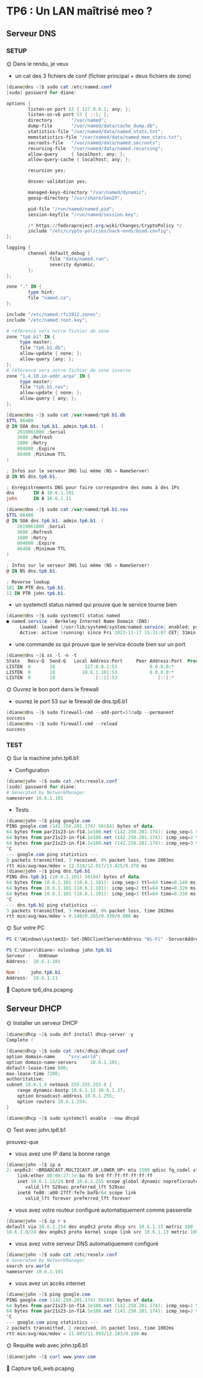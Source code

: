 # TP6 : Un LAN maîtrisé meo ?

## Serveur DNS

### SETUP

🌞 Dans le rendu, je veux

- un cat des 3 fichiers de conf (fichier principal + deux fichiers de zone)

```powershell
[diane@dns ~]$ sudo cat /etc/named.conf
[sudo] password for diane:

options {
        listen-on port 53 { 127.0.0.1; any; };
        listen-on-v6 port 53 { ::1; };
        directory       "/var/named";
        dump-file       "/var/named/data/cache_dump.db";
        statistics-file "/var/named/data/named_stats.txt";
        memstatistics-file "/var/named/data/named_mem_stats.txt";
        secroots-file   "/var/named/data/named.secroots";
        recursing-file  "/var/named/data/named.recursing";
        allow-query     { localhost; any; };
        allow-query-cache { localhost; any; };

        recursion yes;

        dnssec-validation yes;

        managed-keys-directory "/var/named/dynamic";
        geoip-directory "/usr/share/GeoIP";

        pid-file "/run/named/named.pid";
        session-keyfile "/run/named/session.key";

        /* https://fedoraproject.org/wiki/Changes/CryptoPolicy */
        include "/etc/crypto-policies/back-ends/bind.config";
};

logging {
        channel default_debug {
                file "data/named.run";
                severity dynamic;
        };
};

zone "." IN {
        type hint;
        file "named.ca";
};

include "/etc/named.rfc1912.zones";
include "/etc/named.root.key";

# référence vers notre fichier de zone
zone "tp6.b1" IN {
     type master;
     file "tp6.b1.db";
     allow-update { none; };
     allow-query {any; };
};
# référence vers notre fichier de zone inverse
zone "1.4.10.in-addr.arpa" IN {
     type master;
     file "tp6.b1.rev";
     allow-update { none; };
     allow-query { any; };
};
```

```powershell
[diane@dns ~]$ sudo cat /var/named/tp6.b1.db
$TTL 86400
@ IN SOA dns.tp6.b1. admin.tp6.b1. (
    2019061800 ;Serial
    3600 ;Refresh
    1800 ;Retry
    604800 ;Expire
    86400 ;Minimum TTL
)

; Infos sur le serveur DNS lui même (NS = NameServer)
@ IN NS dns.tp6.b1.

; Enregistrements DNS pour faire correspondre des noms à des IPs
dns       IN A 10.6.1.101
john      IN A 10.6.1.11
```

```powershell
[diane@dns ~]$ sudo cat /var/named/tp6.b1.rev
$TTL 86400
@ IN SOA dns.tp6.b1. admin.tp6.b1. (
    2019061800 ;Serial
    3600 ;Refresh
    1800 ;Retry
    604800 ;Expire
    86400 ;Minimum TTL
)

; Infos sur le serveur DNS lui même (NS = NameServer)
@ IN NS dns.tp6.b1.

; Reverse lookup
101 IN PTR dns.tp6.b1.
11 IN PTR john.tp6.b1.
```

- un systemctl status named qui prouve que le service tourne bien

```powershell
[diane@dns ~]$ sudo systemctl status named
● named.service - Berkeley Internet Name Domain (DNS)
     Loaded: loaded (/usr/lib/systemd/system/named.service; enabled; preset>
     Active: active (running) since Fri 2023-11-17 15:31:07 CET; 31min ago
```

- une commande ss qui prouve que le service écoute bien sur un port

```powershell
[diane@dns ~]$ ss -l -n -t
State   Recv-Q  Send-Q   Local Address:Port     Peer Address:Port  Process
LISTEN  0       10           127.0.0.1:53            0.0.0.0:*
LISTEN  0       10          10.6.1.101:53            0.0.0.0:*
LISTEN  0       10               [::1]:53               [::]:*
```

🌞 Ouvrez le bon port dans le firewall

- ouvrez le port 53 sur le firewall de dns.tp6.b1

```powershell
[diane@dns ~]$ sudo firewall-cmd --add-port=53/udp --permanent
success
[diane@dns ~]$ sudo firewall-cmd --reload
success
```

### TEST

🌞 Sur la machine john.tp6.b1

- Configuration

```powershell
[diane@john ~]$ sudo cat /etc/resolv.conf
[sudo] password for diane:
# Generated by NetworkManager
nameserver 10.6.1.101
```

- Tests

```powershell
[diane@john ~]$ ping google.com
PING google.com (142.250.201.174) 56(84) bytes of data.
64 bytes from par21s23-in-f14.1e100.net (142.250.201.174): icmp_seq=1 ttl=115 time=12.5 ms
64 bytes from par21s23-in-f14.1e100.net (142.250.201.174): icmp_seq=2 ttl=115 time=12.8 ms
64 bytes from par21s23-in-f14.1e100.net (142.250.201.174): icmp_seq=3 ttl=115 time=13.4 ms
^C
--- google.com ping statistics ---
3 packets transmitted, 3 received, 0% packet loss, time 2003ms
rtt min/avg/max/mdev = 12.518/12.917/13.425/0.378 ms
[diane@john ~]$ ping dns.tp6.b1
PING dns.tp6.b1 (10.6.1.101) 56(84) bytes of data.
64 bytes from 10.6.1.101 (10.6.1.101): icmp_seq=1 ttl=64 time=0.140 ms
64 bytes from 10.6.1.101 (10.6.1.101): icmp_seq=2 ttl=64 time=0.326 ms
64 bytes from 10.6.1.101 (10.6.1.101): icmp_seq=3 ttl=64 time=0.330 ms
^C
--- dns.tp6.b1 ping statistics ---
3 packets transmitted, 3 received, 0% packet loss, time 2028ms
rtt min/avg/max/mdev = 0.140/0.265/0.330/0.088 ms
```

🌞 Sur votre PC

```powershell
PS C:\Windows\system32> Set-DNSClientServerAddress "Wi-Fi" -ServerAddresses ("10.6.1.101")
```

```powershell
PS C:\Users\Diane> nslookup john.tp6.b1
Serveur :   UnKnown
Address:  10.6.1.101

Nom :    john.tp6.b1
Address:  10.6.1.11
```

🦈 Capture tp6_dns.pcapng

## Serveur DHCP

🌞 Installer un serveur DHCP

```powershell
[diane@dhcp ~]$ sudo dnf install dhcp-server -y
Complete !
```

```powershell
[diane@dhcp ~]$ sudo cat /etc/dhcp/dhcpd.conf
option domain-name     "srv.world";
option domain-name-servers     10.6.1.101;
default-lease-time 600;
max-lease-time 7200;
authoritative;
subnet 10.6.1.0 netmask 255.255.255.0 {
    range dynamic-bootp 10.6.1.13 10.6.1.37;
    option broadcast-address 10.6.1.255;
    option routers 10.6.1.254;
}
```

```powershell
[diane@dhcp ~]$ sudo systemctl enable --now dhcpd
```

🌞 Test avec john.tp6.b1

prouvez-que

- vous avez une IP dans la bonne range

```powershell
[diane@john ~]$ ip a
2: enp0s3: <BROADCAST,MULTICAST,UP,LOWER_UP> mtu 1500 qdisc fq_codel state UP group default qlen 1000
    link/ether 08:00:27:7e:ba:fb brd ff:ff:ff:ff:ff:ff
    inet 10.6.1.13/24 brd 10.6.1.255 scope global dynamic noprefixroute enp0s3
       valid_lft 529sec preferred_lft 529sec
    inet6 fe80::a00:27ff:fe7e:bafb/64 scope link
       valid_lft forever preferred_lft forever
```

- vous avez votre routeur configuré automatiquement comme passerelle

```powershell
[diane@john ~]$ ip r s
default via 10.6.1.254 dev enp0s3 proto dhcp src 10.6.1.13 metric 100
10.6.1.0/24 dev enp0s3 proto kernel scope link src 10.6.1.13 metric 100
```

- vous avez votre serveur DNS automatiquement configuré

```powershell
[diane@john ~]$ sudo cat /etc/resolv.conf
# Generated by NetworkManager
search srv.world
nameserver 10.6.1.101
```

- vous avez un accès internet

```powershell
[diane@john ~]$ ping google.com
PING google.com (142.250.201.174) 56(84) bytes of data.
64 bytes from par21s23-in-f14.1e100.net (142.250.201.174): icmp_seq=1 ttl=115 time=11.8 ms
64 bytes from par21s23-in-f14.1e100.net (142.250.201.174): icmp_seq=2 ttl=115 time=12.2 ms
^C
--- google.com ping statistics ---
2 packets transmitted, 2 received, 0% packet loss, time 1002ms
rtt min/avg/max/mdev = 11.803/11.993/12.183/0.190 ms
```

🌞 Requête web avec john.tp6.b1

```powershell
[diane@john ~]$ curl www.ynov.com
```

🦈 Capture tp6_web.pcapng

